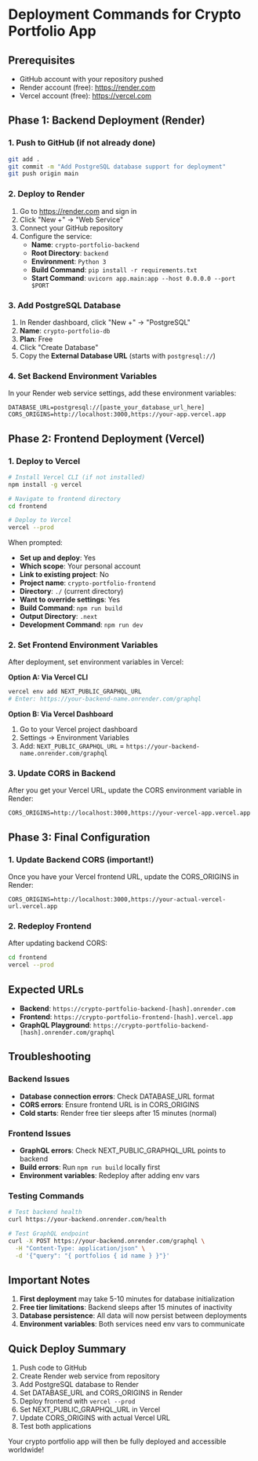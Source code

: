# Deployment Commands for Crypto Portfolio App

## Prerequisites
- GitHub account with your repository pushed
- Render account (free): https://render.com
- Vercel account (free): https://vercel.com

## Phase 1: Backend Deployment (Render)

### 1. Push to GitHub (if not already done)
```bash
git add .
git commit -m "Add PostgreSQL database support for deployment"
git push origin main
```

### 2. Deploy to Render
1. Go to https://render.com and sign in
2. Click "New +" → "Web Service"
3. Connect your GitHub repository
4. Configure the service:
   - **Name**: `crypto-portfolio-backend`
   - **Root Directory**: `backend`
   - **Environment**: `Python 3`
   - **Build Command**: `pip install -r requirements.txt`
   - **Start Command**: `uvicorn app.main:app --host 0.0.0.0 --port $PORT`

### 3. Add PostgreSQL Database
1. In Render dashboard, click "New +" → "PostgreSQL"
2. **Name**: `crypto-portfolio-db`
3. **Plan**: Free
4. Click "Create Database"
5. Copy the **External Database URL** (starts with `postgresql://`)

### 4. Set Backend Environment Variables
In your Render web service settings, add these environment variables:
```
DATABASE_URL=postgresql://[paste_your_database_url_here]
CORS_ORIGINS=http://localhost:3000,https://your-app.vercel.app
```

## Phase 2: Frontend Deployment (Vercel)

### 1. Deploy to Vercel
```bash
# Install Vercel CLI (if not installed)
npm install -g vercel

# Navigate to frontend directory
cd frontend

# Deploy to Vercel
vercel --prod
```

When prompted:
- **Set up and deploy**: Yes
- **Which scope**: Your personal account
- **Link to existing project**: No
- **Project name**: `crypto-portfolio-frontend`
- **Directory**: `./` (current directory)
- **Want to override settings**: Yes
- **Build Command**: `npm run build`
- **Output Directory**: `.next`
- **Development Command**: `npm run dev`

### 2. Set Frontend Environment Variables
After deployment, set environment variables in Vercel:

**Option A: Via Vercel CLI**
```bash
vercel env add NEXT_PUBLIC_GRAPHQL_URL
# Enter: https://your-backend-name.onrender.com/graphql
```

**Option B: Via Vercel Dashboard**
1. Go to your Vercel project dashboard
2. Settings → Environment Variables
3. Add: `NEXT_PUBLIC_GRAPHQL_URL` = `https://your-backend-name.onrender.com/graphql`

### 3. Update CORS in Backend
After you get your Vercel URL, update the CORS environment variable in Render:
```
CORS_ORIGINS=http://localhost:3000,https://your-vercel-app.vercel.app
```

## Phase 3: Final Configuration

### 1. Update Backend CORS (important!)
Once you have your Vercel frontend URL, update the CORS_ORIGINS in Render:
```
CORS_ORIGINS=http://localhost:3000,https://your-actual-vercel-url.vercel.app
```

### 2. Redeploy Frontend
After updating backend CORS:
```bash
cd frontend
vercel --prod
```

## Expected URLs
- **Backend**: `https://crypto-portfolio-backend-[hash].onrender.com`
- **Frontend**: `https://crypto-portfolio-frontend-[hash].vercel.app`
- **GraphQL Playground**: `https://crypto-portfolio-backend-[hash].onrender.com/graphql`

## Troubleshooting

### Backend Issues
- **Database connection errors**: Check DATABASE_URL format
- **CORS errors**: Ensure frontend URL is in CORS_ORIGINS
- **Cold starts**: Render free tier sleeps after 15 minutes (normal)

### Frontend Issues
- **GraphQL errors**: Check NEXT_PUBLIC_GRAPHQL_URL points to backend
- **Build errors**: Run `npm run build` locally first
- **Environment variables**: Redeploy after adding env vars

### Testing Commands
```bash
# Test backend health
curl https://your-backend.onrender.com/health

# Test GraphQL endpoint
curl -X POST https://your-backend.onrender.com/graphql \
  -H "Content-Type: application/json" \
  -d '{"query": "{ portfolios { id name } }"}'
```

## Important Notes
1. **First deployment** may take 5-10 minutes for database initialization
2. **Free tier limitations**: Backend sleeps after 15 minutes of inactivity
3. **Database persistence**: All data will now persist between deployments
4. **Environment variables**: Both services need env vars to communicate

## Quick Deploy Summary
1. Push code to GitHub
2. Create Render web service from repository
3. Add PostgreSQL database to Render
4. Set DATABASE_URL and CORS_ORIGINS in Render
5. Deploy frontend with `vercel --prod`
6. Set NEXT_PUBLIC_GRAPHQL_URL in Vercel
7. Update CORS_ORIGINS with actual Vercel URL
8. Test both applications

Your crypto portfolio app will then be fully deployed and accessible worldwide!